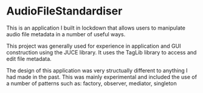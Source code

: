 # AudioFileStandardiser
This is an application I built in lockdown that allows users to manipulate audio file metadata in a number of useful ways.

This project was generally used for experience in application and GUI construction using the JUCE library. It uses the TagLib library to access and edit file metadata.

The design of this application was very structually different to anything I had made in the past. This was mainly experimental and included the use of a number of patterns such as:
factory,
observer,
mediator,
singleton
